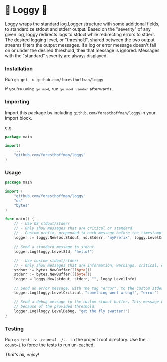 # 🌲 Loggy 🌲

Loggy wraps the standard log.Logger structure with some additional fields, to standardize stdout and stderr output. Based on the "severity" of any given log, loggy redirects logs to stdout while redirecting errors to stderr. The desired logging level, or "threshold", shared between the two output streams filters the output messages. If a log or error message doesn't fall on or under the desired threshold, then that message is ignored. Messages with the "standard" severity are always displayed.

### Installation

Run `go get -u github.com/foresthoffman/loggy`

If you're using `go mod`, run `go mod vendor` afterwards.

### Importing

Import this package by including `github.com/foresthoffman/loggy` in your import block.

e.g.

```go
package main

import(
    ...
    "github.com/foresthoffman/loggy"
)
```

### Usage

```go
package main

import (
	"github.com/foresthoffman/loggy"
	"os"
	"bytes"
)

func main() {
	// - Use OS stdout/stderr
	// - Only show messages that are critical or standard.
	// - Custom prefix, prepended to each message before the timestamp.
	logger := loggy.New(os.Stdout, os.Stderr, "myPrefix", loggy.LevelCritical)
	
	// Send a standard message to stdout.
	logger.Log(loggy.LevelStd, "hello!")
	
	// - Use custom stdout/stderr
	// - Only show messages that are information, warnings, critical, or standard.
	stdout := bytes.NewBuffer([]byte{})
	stderr := bytes.NewBuffer([]byte{})
	logger = loggy.New(stdout, stderr, "", loggy.LevelInfo)
	
	// Send an error message, with the tag "error", to the custom stderr buffer.
	logger.Log(loggy.LevelCritical, "something went wrong!", "error")

	// Send a debug message to the custom stdout buffer. This message will be ignored
	// because of the provided threshold.
	logger.Log(loggy.LevelDebug, "get the fly swatter!")
}
```

### Testing

Run `go test -v -count=1 ./...` in the project root directory. Use the `-count=1` to force the tests to run un-cached.

_That's all, enjoy!_